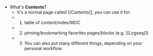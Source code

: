 - What's **Contents**?
    - It's a normal page called [[Contents]], you can use it for:
    - 1. table of content/index/MOC
    - 2. pinning/bookmarking favorites pages/blocks (e.g. [[Logseq]])
    - 3. You can also put many different things, depending on your personal workflow.

